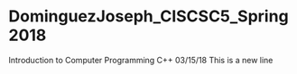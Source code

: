 # DominguezJoseph_CISCSC5_Spring2018
Introduction to Computer Programming C++ 03/15/18
This is a new line